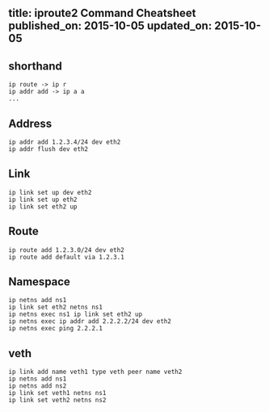 title: iproute2 Command Cheatsheet
published_on: 2015-10-05
updated_on: 2015-10-05
---

## shorthand

```
ip route -> ip r
ip addr add -> ip a a
...
```


## Address

```
ip addr add 1.2.3.4/24 dev eth2
ip addr flush dev eth2
```

## Link

```
ip link set up dev eth2
ip link set up eth2
ip link set eth2 up
```

## Route

```
ip route add 1.2.3.0/24 dev eth2
ip route add default via 1.2.3.1
```

## Namespace

```
ip netns add ns1
ip link set eth2 netns ns1
ip netns exec ns1 ip link set eth2 up
ip netns exec ip addr add 2.2.2.2/24 dev eth2
ip netns exec ping 2.2.2.1
```

## veth

```
ip link add name veth1 type veth peer name veth2
ip netns add ns1
ip netns add ns2
ip link set veth1 netns ns1
ip link set veth2 netns ns2
```
